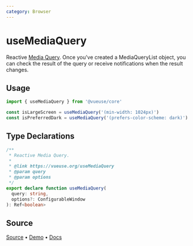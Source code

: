 ```yaml
---
category: Browser
---
```


# useMediaQuery

Reactive [Media Query](https://developer.mozilla.org/en-US/docs/Web/CSS/Media_Queries/Testing_media_queries). Once you've created a MediaQueryList object, you can check the result of the query or receive notifications when the result changes.

## Usage

```js
import { useMediaQuery } from '@vueuse/core'

const isLargeScreen = useMediaQuery('(min-width: 1024px)')
const isPreferredDark = useMediaQuery('(prefers-color-scheme: dark)')
```


<!--FOOTER_STARTS-->
## Type Declarations

```typescript
/**
 * Reactive Media Query.
 *
 * @link https://vueuse.org/useMediaQuery
 * @param query
 * @param options
 */
export declare function useMediaQuery(
  query: string,
  options?: ConfigurableWindow
): Ref<boolean>
```

## Source

[Source](https://github.com/vueuse/vueuse/blob/main/packages/core/useMediaQuery/index.ts) • [Demo](https://github.com/vueuse/vueuse/blob/main/packages/core/useMediaQuery/demo.vue) • [Docs](https://github.com/vueuse/vueuse/blob/main/packages/core/useMediaQuery/index.md)


<!--FOOTER_ENDS-->
